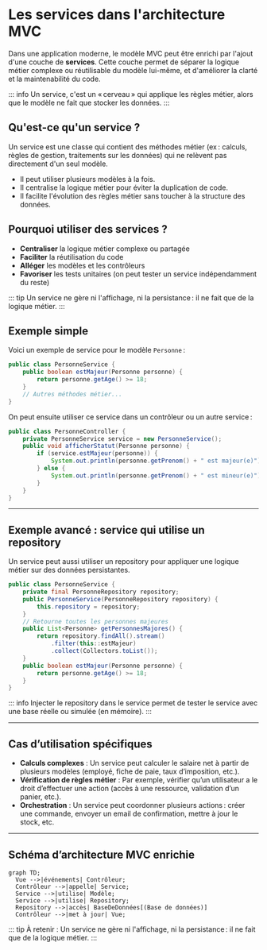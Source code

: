 # Les services dans l'architecture MVC

Dans une application moderne, le modèle MVC peut être enrichi par l'ajout d'une couche de **services**. Cette couche permet de séparer la logique métier complexe ou réutilisable du modèle lui-même, et d'améliorer la clarté et la maintenabilité du code.

::: info
Un service, c'est un « cerveau » qui applique les règles métier, alors que le modèle ne fait que stocker les données.
:::

## Qu'est-ce qu'un service ?
Un service est une classe qui contient des méthodes métier (ex : calculs, règles de gestion, traitements sur les données) qui ne relèvent pas directement d'un seul modèle.

- Il peut utiliser plusieurs modèles à la fois.
- Il centralise la logique métier pour éviter la duplication de code.
- Il facilite l'évolution des règles métier sans toucher à la structure des données.

## Pourquoi utiliser des services ?
- **Centraliser** la logique métier complexe ou partagée
- **Faciliter** la réutilisation du code
- **Alléger** les modèles et les contrôleurs
- **Favoriser** les tests unitaires (on peut tester un service indépendamment du reste)

::: tip
Un service ne gère ni l'affichage, ni la persistance : il ne fait que de la logique métier.
:::

## Exemple simple
Voici un exemple de service pour le modèle `Personne` :

```java
public class PersonneService {
    public boolean estMajeur(Personne personne) {
        return personne.getAge() >= 18;
    }
    // Autres méthodes métier...
}
```

On peut ensuite utiliser ce service dans un contrôleur ou un autre service :

```java
public class PersonneController {
    private PersonneService service = new PersonneService();
    public void afficherStatut(Personne personne) {
        if (service.estMajeur(personne)) {
            System.out.println(personne.getPrenom() + " est majeur(e)");
        } else {
            System.out.println(personne.getPrenom() + " est mineur(e)");
        }
    }
}
```

---

## Exemple avancé : service qui utilise un repository

Un service peut aussi utiliser un repository pour appliquer une logique métier sur des données persistantes.

```java
public class PersonneService {
    private final PersonneRepository repository;
    public PersonneService(PersonneRepository repository) {
        this.repository = repository;
    }
    // Retourne toutes les personnes majeures
    public List<Personne> getPersonnesMajores() {
        return repository.findAll().stream()
            .filter(this::estMajeur)
            .collect(Collectors.toList());
    }
    public boolean estMajeur(Personne personne) {
        return personne.getAge() >= 18;
    }
}
```

::: info
Injecter le repository dans le service permet de tester le service avec une base réelle ou simulée (en mémoire).
:::

---

## Cas d’utilisation spécifiques

- **Calculs complexes** : Un service peut calculer le salaire net à partir de plusieurs modèles (employé, fiche de paie, taux d’imposition, etc.).
- **Vérification de règles métier** : Par exemple, vérifier qu’un utilisateur a le droit d’effectuer une action (accès à une ressource, validation d’un panier, etc.).
- **Orchestration** : Un service peut coordonner plusieurs actions : créer une commande, envoyer un email de confirmation, mettre à jour le stock, etc.

---

## Schéma d’architecture MVC enrichie

```mermaid
graph TD;
  Vue -->|événements| Contrôleur;
  Contrôleur -->|appelle| Service;
  Service -->|utilise| Modèle;
  Service -->|utilise| Repository;
  Repository -->|accès| BaseDeDonnées[(Base de données)]
  Contrôleur -->|met à jour| Vue;
```

::: tip
À retenir : Un service ne gère ni l'affichage, ni la persistance : il ne fait que de la logique métier.
:::
